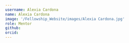 ```yaml
---
username: Alexia Cardona
name: Alexia Cardona
image: '/Fellowship_Website/images/Alexia Cardona.jpg'
role: Mentor
github: 
orcid:
---
```

